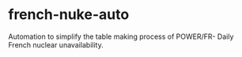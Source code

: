 # french-nuke-auto
Automation to simplify the table making process of POWER/FR- Daily French nuclear unavailability. 
